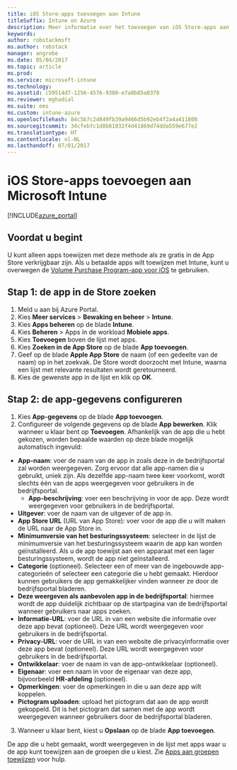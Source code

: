 ```yaml
---
title: iOS Store-apps toevoegen aan Intune
titleSuffix: Intune on Azure
description: Meer informatie over het toevoegen van iOS Store-apps aan Intune.
keywords: 
author: robstackmsft
ms.author: robstack
manager: angrobe
ms.date: 05/04/2017
ms.topic: article
ms.prod: 
ms.service: microsoft-intune
ms.technology: 
ms.assetid: c59514d7-1256-4576-9380-e7a0b85a0378
ms.reviewer: mghadial
ms.suite: ems
ms.custom: intune-azure
ms.openlocfilehash: 84c5b7c2d849fb39a9466d5b92eb4f2a4a411808
ms.sourcegitcommit: 34cfebfc1d8b81032f4d41869d74dda559e677e2
ms.translationtype: HT
ms.contentlocale: nl-NL
ms.lasthandoff: 07/01/2017
---
```

# <a name="how-to-add-ios-store-apps-to-microsoft-intune"></a>iOS Store-apps toevoegen aan Microsoft Intune

[!INCLUDE[azure_portal](./includes/azure_portal.md)]

## <a name="before-you-start"></a>Voordat u begint

U kunt alleen apps toewijzen met deze methode als ze gratis in de App Store verkrijgbaar zijn. Als u betaalde apps wilt toewijzen met Intune, kunt u overwegen de [Volume Purchase Program-app voor iOS](vpp-apps-ios.md) te gebruiken.


## <a name="step-1---search-for-the-app-in-the-store"></a>Stap 1: de app in de Store zoeken

1. Meld u aan bij Azure Portal.
2. Kies **Meer services** > **Bewaking en beheer** > **Intune**.
3. Kies **Apps beheren** op de blade **Intune**.
4. Kies **Beheren** > Apps in de workload **Mobiele apps**.
5. Kies **Toevoegen** boven de lijst met apps.
6. Kies **Zoeken in de App Store** op de blade **App toevoegen**.
7. Geef op de blade **Apple App Store** de naam (of een gedeelte van de naam) op in het zoekvak. De Store wordt doorzocht met Intune, waarna een lijst met relevante resultaten wordt geretourneerd.
8. Kies de gewenste app in de lijst en klik op **OK**.

## <a name="step-2---configure-app-information"></a>Stap 2: de app-gegevens configureren

1. Kies **App-gegevens** op de blade **App toevoegen**.
2. Configureer de volgende gegevens op de blade **App bewerken**. Klik wanneer u klaar bent op **Toevoegen**. Afhankelijk van de app die u hebt gekozen, worden bepaalde waarden op deze blade mogelijk automatisch ingevuld:
- **App-naam**: voer de naam van de app in zoals deze in de bedrijfsportal zal worden weergegeven. Zorg ervoor dat alle app-namen die u gebruikt, uniek zijn. Als dezelfde app-naam twee keer voorkomt, wordt slechts één van de apps weergegeven voor gebruikers in de bedrijfsportal.
    - **App-beschrijving**: voer een beschrijving in voor de app. Deze wordt weergegeven voor gebruikers in de bedrijfsportal.
- **Uitgever**: voer de naam van de uitgever of de app in.
- **App Store URL** (URL van App Store): voer voor de app die u wilt maken de URL naar de App Store in.
- **Minimumversie van het besturingssysteem**: selecteer in de lijst de minimumversie van het besturingssysteem waarin de app kan worden geïnstalleerd. Als u de app toewijst aan een apparaat met een lager besturingssysteem, wordt de app niet geïnstalleerd.
- **Categorie** (optioneel). Selecteer een of meer van de ingebouwde app-categorieën of selecteer een categorie die u hebt gemaakt. Hierdoor kunnen gebruikers de app gemakkelijker vinden wanneer ze door de bedrijfsportal bladeren.
- **Deze weergeven als aanbevolen app in de bedrijfsportal**: hiermee wordt de app duidelijk zichtbaar op de startpagina van de bedrijfsportal wanneer gebruikers naar apps zoeken.
- **Informatie-URL**: voer de URL in van een website die informatie over deze app bevat (optioneel). Deze URL wordt weergegeven voor gebruikers in de bedrijfsportal.
- **Privacy-URL**: voer de URL in van een website die privacyinformatie over deze app bevat (optioneel). Deze URL wordt weergegeven voor gebruikers in de bedrijfsportal.
- **Ontwikkelaar**: voer de naam in van de app-ontwikkelaar (optioneel).
- **Eigenaar**: voer een naam in voor de eigenaar van deze app, bijvoorbeeld **HR-afdeling** (optioneel).
- **Opmerkingen**: voer de opmerkingen in die u aan deze app wilt koppelen.
- **Pictogram uploaden**: upload het pictogram dat aan de app wordt gekoppeld. Dit is het pictogram dat samen met de app wordt weergegeven wanneer gebruikers door de bedrijfsportal bladeren.
3. Wanneer u klaar bent, kiest u **Opslaan** op de blade **App toevoegen**.

De app die u hebt gemaakt, wordt weergegeven in de lijst met apps waar u de app kunt toewijzen aan de groepen die u kiest. Zie [Apps aan groepen toewijzen](apps-deploy.md) voor hulp.
